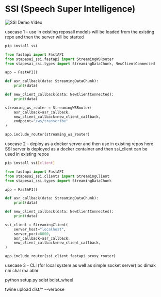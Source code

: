 # SSI (Speech Super Intelligence)
<!-- @mayank https://www.markepear.com/blog/github-search-engine-optimization
https://www.codemotion.com/magazine/dev-life/github-project/ -->
![SSI Demo Video](https://placehold.co/600x400?text=@shar-mayank+bhai+demo+video+:please-emoji:)

usecase 1 - use in existing reposall models will be loaded from the existing repo and then the server will be started

```bash
pip install ssi
```

```python
from fastapi import FastAPI
from stapesai_ssi.fastapi import StreamingWSRouter
from stapesai_ssi.types import StreamingDataChunk, NewClientConnected

app = FastAPI()

def asr_callback(data: StreamingDataChunk):
    print(data)

def new_client_callback(data: NewClientConnected):
    print(data)

streaming_ws_router = StreamingWSRouter(
    asr_callback=asr_callback,
    new_client_callback=new_client_callback,
    endpoint="/ws/transcribe"
)

app.include_router(streaming_ws_router)
```

usecase 2 - deploy as a docker server and then use in existing repos
here SSI server is deployed as a docker container and then ssi_client can be used in existing repos

```bash
pip install ssi[client]
```

```python
from fastapi import FastAPI
from stapesai_ssi.clients import StreamingClient
from stapesai_ssi.types import StreamingDataChunk

app = FastAPI()

def asr_callback(data: StreamingDataChunk):
    print(data)

def new_client_callback(data: NewClientConnected):
    print(data)

ssi_client = StreamingClient(
    server_host="localhost",
    server_port=8000,
    asr_callback=asr_callback,
    new_client_callback=new_client_callback,
)

app.include_router(ssi_client.fastapi_proxy_router)
```

usecase 3 - CLI (for local system as well as simple socket server)
bc dimak nhi chal rha abhi

python setup.py sdist bdist_wheel

twine upload dist/* --verbose
